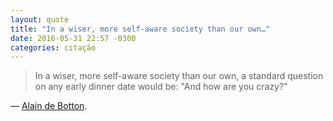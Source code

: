 ```yaml
---
layout: quote
title: "In a wiser, more self-aware society than our own…"
date: 2016-05-31 22:57 -0300
categories: citação
---
```

>In a wiser, more self-aware society than our own, a standard question on any early dinner date would be: "And how are you crazy?"

— [Alain de Botton](http://mobile.nytimes.com/2016/05/29/opinion/sunday/why-you-will-marry-the-wrong-person.html).
